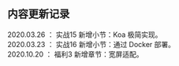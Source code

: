 ## 内容更新记录

2020.03.26 ： 实战15 新增小节：Koa 极简实现。  
2020.03.23 ： 实战16 新增小节：通过 Docker 部署。  
2020.10.20 ： 福利3 新增章节：宽屏适配。